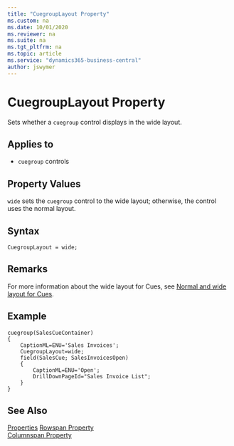 ```yaml
---
title: "CuegroupLayout Property"
ms.custom: na
ms.date: 10/01/2020
ms.reviewer: na
ms.suite: na
ms.tgt_pltfrm: na
ms.topic: article
ms.service: "dynamics365-business-central"
author: jswymer
---
```


# CuegroupLayout Property

Sets whether a `cuegroup` control displays in the wide layout.   
  
## Applies to  
  
- `cuegroup` controls
  
## Property Values  

`wide` sets the `cuegroup` control to the wide layout; otherwise, the control uses the normal layout.     

## Syntax

```AL
CuegroupLayout = wide;
```
  
## Remarks  
For more information about the wide layout for Cues, see [Normal and wide layout for Cues](../devenv-cues-action-tiles.md#CueWideLayout).

## Example

```AL
cuegroup(SalesCueContainer)
{
    CaptionML=ENU='Sales Invoices';
    CuegroupLayout=wide;
    field(SalesCue; SalesInvoicesOpen)
    {
        CaptionML=ENU='Open';
        DrillDownPageId="Sales Invoice List";
    }
} 
```
  
## See Also

[Properties](devenv-properties.md)
[Rowspan Property](devenv-rowspan-property.md)  
[Columnspan Property](devenv-columnspan-property.md)
<!--
[How to: Arrange Fields in Rows and Columns Using the GridLayout Control](How-to-Arrange-Fields-in-Rows-and-Columns-Using-the-GridLayout-Control.md) 
-->